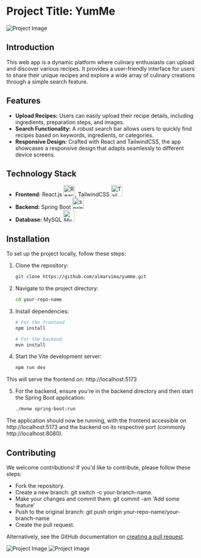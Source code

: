 # Project Title: **YumMe**

![Project Image](https://i.ibb.co/8PRXLTH/yum-Me-logo.webp)

## Introduction

This web app is a dynamic platform where culinary enthusiasts can upload and discover various recipes. It provides a user-friendly interface for users to share their unique recipes and explore a wide array of culinary creations through a simple search feature.

## Features

- **Upload Recipes:** Users can easily upload their recipe details, including ingredients, preparation steps, and images.
- **Search Functionality:** A robust search bar allows users to quickly find recipes based on keywords, ingredients, or categories.
- **Responsive Design:** Crafted with React and TailwindCSS, the app showcases a responsive design that adapts seamlessly to different device screens.

## Technology Stack

- **Frontend:** React.js <a href="https://reactjs.org/" target="_blank" rel="noreferrer"><img src="https://raw.githubusercontent.com/danielcranney/readme-generator/main/public/icons/skills/react-colored.svg" width="30" height="30" alt="React" /></a>, TailwindCSS <a href="https://tailwindcss.com/" target="_blank" rel="noreferrer"><img src="https://raw.githubusercontent.com/danielcranney/readme-generator/main/public/icons/skills/tailwindcss-colored.svg" width="30" height="30" alt="TailwindCSS" /></a>
- **Backend:** Spring Boot <a href="https://spring.io/" target="_blank" rel="noreferrer"> <img src="https://www.vectorlogo.zone/logos/springio/springio-icon.svg" alt="spring" width="30" height="30"/></a>
- **Database:** MySQL <a href="https://www.mysql.com/" target="_blank" rel="noreferrer"><img src="https://raw.githubusercontent.com/danielcranney/readme-generator/main/public/icons/skills/mysql-colored.svg" width="30" height="30" alt="MySQL" /></a>

## Installation

To set up the project locally, follow these steps:

1. Clone the repository:
   ```bash
   git clone https://github.com/almarvima/yumme.git

2. Navigate to the project directory:
   ```bash
   cd your-repo-name

3. Install dependencies:
   ```bash
   # For the frontend
   npm install

   # For the backend
   mvn install

4. Start the Vite development server:
   ```bash
   npm run dev

  This will serve the frontend on: http://localhost:5173

5. For the backend, ensure you're in the backend directory and then start the Spring Boot application:
   ```sh
   ./mvnw spring-boot:run

The application should now be running, with the frontend accessible on http://localhost:5173 and the backend on its respective port (commonly http://localhost:8080).


## Contributing
We welcome contributions! If you'd like to contribute, please follow these steps:

- Fork the repository.
- Create a new branch: git switch -c your-branch-name.
- Make your changes and commit them: git commit -am 'Add some feature'
- Push to the original branch: git push origin your-repo-name/your-branch-name
- Create the pull request.

Alternatively, see the GitHub documentation on [creating a pull request](https://docs.github.com/es/pull-requests/collaborating-with-pull-requests/proposing-changes-to-your-work-with-pull-requests/creating-a-pull-request).


![Project Image](https://i.ibb.co/gFBxLN3/log.png)
![Project Image](https://i.ibb.co/gFBxLN3/log.png)

